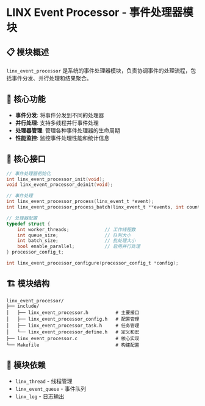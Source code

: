# LINX Event Processor - 事件处理器模块

## 📋 模块概述

`linx_event_processor` 是系统的事件处理器模块，负责协调事件的处理流程，包括事件分发、并行处理和结果聚合。

## 🎯 核心功能

- **事件分发**: 将事件分发到不同的处理器
- **并行处理**: 支持多线程并行事件处理
- **处理器管理**: 管理各种事件处理器的生命周期
- **性能监控**: 监控事件处理性能和统计信息

## 🔧 核心接口

```c
// 事件处理器初始化
int linx_event_processor_init(void);
void linx_event_processor_deinit(void);

// 事件处理
int linx_event_processor_process(linx_event_t *event);
int linx_event_processor_process_batch(linx_event_t **events, int count);

// 处理器配置
typedef struct {
    int worker_threads;             // 工作线程数
    int queue_size;                 // 队列大小
    int batch_size;                 // 批处理大小
    bool enable_parallel;           // 启用并行处理
} processor_config_t;

int linx_event_processor_configure(processor_config_t *config);
```

## 🏗️ 模块结构

```
linx_event_processor/
├── include/
│   ├── linx_event_processor.h          # 主要接口
│   ├── linx_event_processor_config.h   # 配置管理
│   ├── linx_event_processor_task.h     # 任务管理
│   └── linx_event_processor_define.h   # 定义和宏
├── linx_event_processor.c              # 核心实现
└── Makefile                            # 构建配置
```

## 🔗 模块依赖

- `linx_thread` - 线程管理
- `linx_event_queue` - 事件队列
- `linx_log` - 日志输出
